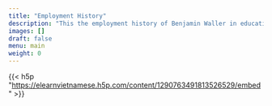 ```yaml
---
title: "Employment History"
description: "This the employment history of Benjamin Waller in education."
images: []
draft: false
menu: main
weight: 0
---
```


{{< h5p "https://elearnvietnamese.h5p.com/content/1290763491813526529/embed" >}}